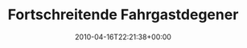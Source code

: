 ---
retweeted: false
source: <a href="http://twitter.com" rel="nofollow">Twitter Web Client</a>
entities:
  hashtags:
  - text: ice1657
    indices:
    - '37'
    - '45'
  symbols: []
  user_mentions: []
  urls: []
display_text_range:
- '0'
- '45'
favorite_count: '0'
id_str: '12307648250'
truncated: false
retweet_count: '0'
id: '12307648250'
created_at: Fri Apr 16 22:21:38 +0000 2010
favorited: false
full_text: 'Fortschreitende Fahrgastdegeneration #ice1657'
lang: de
tags:
- ice1657
- pesos:twitter
date: '2010-04-16T22:21:38+00:00'
src: https://twitter.com/bascht/status/12307648250
original_url: https://twitter.com/bascht/status/12307648250
type: twitter_tweet
text: 'Fortschreitende Fahrgastdegeneration #ice1657'
title: Fortschreitende Fahrgastdegener

---
